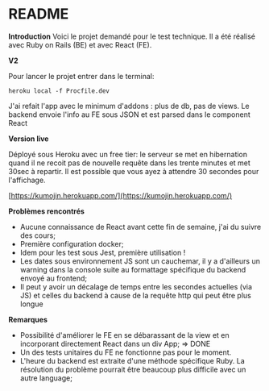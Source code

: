 # README

**Introduction**
Voici le projet demandé pour le test technique. Il a été réalisé avec Ruby on Rails (BE) et avec React (FE).

__V2__

Pour lancer le projet entrer dans le terminal:

``heroku local -f Procfile.dev``

J'ai refait l'app avec le minimum d'addons : plus de db, pas de views. Le backend envoie l'info au FE sous JSON et est parsed dans le component React

**Version live**

Déployé sous Heroku avec un free tier: le serveur se met en hibernation quand il ne recoit pas de nouvelle requête dans les trente minutes et met 30sec à repartir. Il est possible que vous ayez à attendre 30 secondes pour l'affichage.

[https://kumojin.herokuapp.com/](https://kumojin.herokuapp.com/)

**Problèmes rencontrés**

* Aucune connaissance de React avant cette fin de semaine, j'ai du suivre des cours;
* Première configuration docker;
* Idem pour les test sous Jest, première utilisation !
* Les dates sous environnement JS sont un cauchemar, il y a d'ailleurs un warning dans la console suite au formattage spécifique du backend envoyé au frontend;
* Il peut y avoir un décalage de temps entre les secondes actuelles (via JS) et celles du backend à cause de la requête http qui peut être plus longue

**Remarques**

* Possibilité d'améliorer le FE en se débarassant de la view et en incorporant directement React dans un div App; => DONE
* Un des tests unitaires du FE ne fonctionne pas pour le moment.
* L'heure du backend est extraite d'une méthode spécifique Ruby. La résolution du problème pourrait être beaucoup plus difficile avec un autre language;

